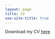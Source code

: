 ```yaml
---
layout: page
title: CV
use-site-title: true
---
```


Download my CV [here](https://drive.google.com/file/d/1j7UnCmkpiXvCSOXMYBwB8sAoj2PLl6V3/view?usp=sharing)

